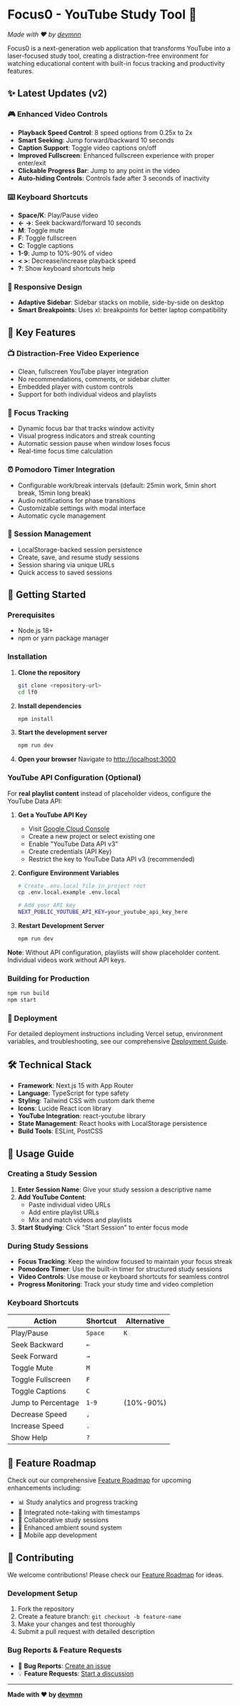 # Focus0 - YouTube Study Tool 🎯

*Made with ❤️ by [devmnn](https://github.com/manan0209)*

Focus0 is a next-generation web application that transforms YouTube into a laser-focused study tool, creating a distraction-free environment for watching educational content with built-in focus tracking and productivity features.

## ✨ Latest Updates (v2)

### 🎮 Enhanced Video Controls
- **Playback Speed Control**: 8 speed options from 0.25x to 2x
- **Smart Seeking**: Jump forward/backward 10 seconds
- **Caption Support**: Toggle video captions on/off
- **Improved Fullscreen**: Enhanced fullscreen experience with proper enter/exit
- **Clickable Progress Bar**: Jump to any point in the video
- **Auto-hiding Controls**: Controls fade after 3 seconds of inactivity

### ⌨️ Keyboard Shortcuts
- **Space/K**: Play/Pause video
- **← →**: Seek backward/forward 10 seconds
- **M**: Toggle mute
- **F**: Toggle fullscreen
- **C**: Toggle captions
- **1-9**: Jump to 10%-90% of video
- **< >**: Decrease/increase playback speed
- **?**: Show keyboard shortcuts help

### 📱 Responsive Design
- **Adaptive Sidebar**: Sidebar stacks on mobile, side-by-side on desktop
- **Smart Breakpoints**: Uses xl: breakpoints for better laptop compatibility

## 🎯 Key Features

### 📺 Distraction-Free Video Experience
- Clean, fullscreen YouTube player integration
- No recommendations, comments, or sidebar clutter
- Embedded player with custom controls
- Support for both individual videos and playlists

### 🎯 Focus Tracking
- Dynamic focus bar that tracks window activity
- Visual progress indicators and streak counting
- Automatic session pause when window loses focus
- Real-time focus time calculation

### ⏰ Pomodoro Timer Integration
- Configurable work/break intervals (default: 25min work, 5min short break, 15min long break)
- Audio notifications for phase transitions
- Customizable settings with modal interface
- Automatic cycle management

### 💾 Session Management
- LocalStorage-backed session persistence
- Create, save, and resume study sessions
- Session sharing via unique URLs
- Quick access to saved sessions

## 🚀 Getting Started

### Prerequisites
- Node.js 18+ 
- npm or yarn package manager

### Installation

1. **Clone the repository**
   ```bash
   git clone <repository-url>
   cd lf0
   ```

2. **Install dependencies**
   ```bash
   npm install
   ```

3. **Start the development server**
   ```bash
   npm run dev
   ```

4. **Open your browser**
   Navigate to [http://localhost:3000](http://localhost:3000)

### YouTube API Configuration (Optional)

For **real playlist content** instead of placeholder videos, configure the YouTube Data API:

1. **Get a YouTube API Key**
   - Visit [Google Cloud Console](https://console.developers.google.com/)
   - Create a new project or select existing one
   - Enable "YouTube Data API v3"
   - Create credentials (API Key)
   - Restrict the key to YouTube Data API v3 (recommended)

2. **Configure Environment Variables**
   ```bash
   # Create .env.local file in project root
   cp .env.local.example .env.local
   
   # Add your API key
   NEXT_PUBLIC_YOUTUBE_API_KEY=your_youtube_api_key_here
   ```

3. **Restart Development Server**
   ```bash
   npm run dev
   ```

**Note**: Without API configuration, playlists will show placeholder content. Individual videos work without API keys.

### Building for Production

```bash
npm run build
npm start
```

### 🚀 Deployment

For detailed deployment instructions including Vercel setup, environment variables, and troubleshooting, see our comprehensive [Deployment Guide](./DEPLOYMENT.md).

## 🛠️ Technical Stack

- **Framework**: Next.js 15 with App Router
- **Language**: TypeScript for type safety
- **Styling**: Tailwind CSS with custom dark theme
- **Icons**: Lucide React icon library
- **YouTube Integration**: react-youtube library
- **State Management**: React hooks with LocalStorage persistence
- **Build Tools**: ESLint, PostCSS

## 📖 Usage Guide

### Creating a Study Session

1. **Enter Session Name**: Give your study session a descriptive name
2. **Add YouTube Content**: 
   - Paste individual video URLs
   - Add entire playlist URLs
   - Mix and match videos and playlists
3. **Start Studying**: Click "Start Session" to enter focus mode

### During Study Sessions

- **Focus Tracking**: Keep the window focused to maintain your focus streak
- **Pomodoro Timer**: Use the built-in timer for structured study sessions
- **Video Controls**: Use mouse or keyboard shortcuts for seamless control
- **Progress Monitoring**: Track your study time and video completion

### Keyboard Shortcuts

| Action | Shortcut | Alternative |
|--------|----------|-------------|
| Play/Pause | `Space` | `K` |
| Seek Backward | `←` | |
| Seek Forward | `→` | |
| Toggle Mute | `M` | |
| Toggle Fullscreen | `F` | |
| Toggle Captions | `C` | |
| Jump to Percentage | `1-9` | (10%-90%) |
| Decrease Speed | `,` | |
| Increase Speed | `.` | |
| Show Help | `?` | |

## 🚀 Feature Roadmap

Check out our comprehensive [Feature Roadmap](./FEATURE_ROADMAP.md) for upcoming enhancements including:
- 📊 Study analytics and progress tracking
- 📝 Integrated note-taking with timestamps
- 🤝 Collaborative study sessions
- 🎵 Enhanced ambient sound system
- 📱 Mobile app development

## 🤝 Contributing

We welcome contributions! Please check our [Feature Roadmap](./FEATURE_ROADMAP.md) for ideas.

### Development Setup

1. Fork the repository
2. Create a feature branch: `git checkout -b feature-name`
3. Make your changes and test thoroughly
4. Submit a pull request with detailed description

### Bug Reports & Feature Requests

- 🐛 **Bug Reports**: [Create an issue](https://github.com/manan0209/focus0/issues)
- 💡 **Feature Requests**: [Start a discussion](https://github.com/manan0209/focus0/discussions)

---

**Made with ❤️ by [devmnn](https://github.com/manan0209)**
